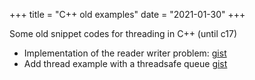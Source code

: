 +++
title = "C++ old examples"
date = "2021-01-30"
+++

Some old snippet codes for threading in C++ (until c17)

- Implementation of the reader writer problem: [gist](https://gist.github.com/carlosb1/8594319fec29679c39bae9a914cf6548)
- Add thread example with a threadsafe queue [gist](https://gist.github.com/carlosb1/8b806b9b9bb2a6914ee7)